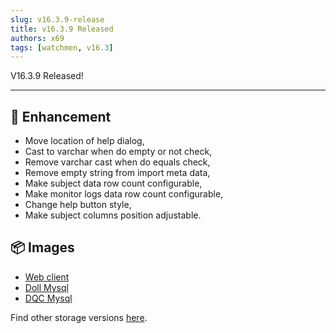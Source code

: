 ```yaml
---
slug: v16.3.9-release  
title: v16.3.9 Released  
authors: x69
tags: [watchmen, v16.3]
---
```


V16.3.9 Released!

---

## 📜 Enhancement
- Move location of help dialog,
- Cast to varchar when do empty or not check,
- Remove varchar cast when do equals check,
- Remove empty string from import meta data,
- Make subject data row count configurable,
- Make monitor logs data row count configurable,
- Change help button style,
- Make subject columns position adjustable.



## 📦 Images
- [Web client](https://github.com/Indexical-Metrics-Measure-Advisory/watchmen/pkgs/container/watchmen-web-client/40717648?tag=16.3.9)
- [Doll Mysql](https://github.com/Indexical-Metrics-Measure-Advisory/watchmen/pkgs/container/watchmen-matryoshka-doll-mysql/40718510?tag=16.3.9)
- [DQC Mysql](https://github.com/Indexical-Metrics-Measure-Advisory/watchmen/pkgs/container/watchmen-matryoshka-dqc-mysql/40719708?tag=16.3.9)

Find other storage versions [here](https://github.com/orgs/Indexical-Metrics-Measure-Advisory/packages?repo_name=watchmen).

